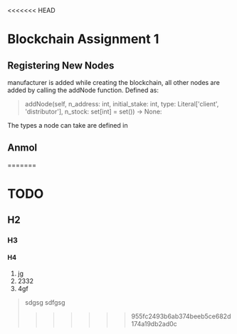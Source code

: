 <<<<<<< HEAD
# Blockchain Assignment 1
## Registering New Nodes
manufacturer is added while creating the blockchain, all other nodes are added by calling the addNode function. Defined as:

> addNode(self, n_address: int, initial_stake: int, type: Literal['client', 'distributor'], n_stock: set[int] = set()) -> None:

The types a node can take are defined in 


## Anmol

=======
# TODO
## H2
### H3
#### H4
1. jg
2. 2332
3. 4gf
> sdgsg
> sdfgsg
>>>>>>> 955fc2493b6ab374beeb5ce682d174a19db2ad0c
